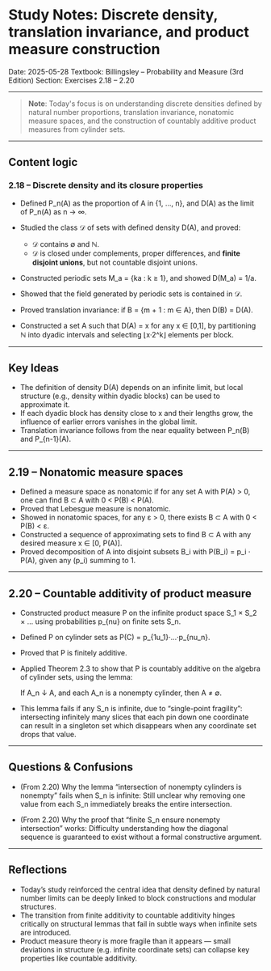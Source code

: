 # Study Notes: Discrete density, translation invariance, and product measure construction

Date: 2025-05-28
Textbook: Billingsley – Probability and Measure (3rd Edition)
Section: Exercises 2.18 – 2.20

---

> **Note**:
> Today's focus is on understanding discrete densities defined by natural number proportions, translation invariance, nonatomic measure spaces, and the construction of countably additive product measures from cylinder sets.

---

## Content logic

### 2.18 – Discrete density and its closure properties

* Defined P\_n(A) as the proportion of A in {1, ..., n}, and D(A) as the limit of P\_n(A) as n → ∞.
* Studied the class 𝒟 of sets with defined density D(A), and proved:

  * 𝒟 contains ∅ and ℕ.
  * 𝒟 is closed under complements, proper differences, and **finite disjoint unions**, but not countable disjoint unions.
* Constructed periodic sets M\_a = {ka : k ≥ 1}, and showed D(M\_a) = 1/a.
* Showed that the field generated by periodic sets is contained in 𝒟.
* Proved translation invariance: if B = {m + 1 : m ∈ A}, then D(B) = D(A).
* Constructed a set A such that D(A) = x for any x ∈ \[0,1], by partitioning ℕ into dyadic intervals and selecting ⌊x·2^k⌋ elements per block.

---

## Key Ideas

* The definition of density D(A) depends on an infinite limit, but local structure (e.g., density within dyadic blocks) can be used to approximate it.
* If each dyadic block has density close to x and their lengths grow, the influence of earlier errors vanishes in the global limit.
* Translation invariance follows from the near equality between P\_n(B) and P\_{n-1}(A).

---

## 2.19 – Nonatomic measure spaces

* Defined a measure space as nonatomic if for any set A with P(A) > 0, one can find B ⊂ A with 0 < P(B) < P(A).
* Proved that Lebesgue measure is nonatomic.
* Showed in nonatomic spaces, for any ε > 0, there exists B ⊂ A with 0 < P(B) < ε.
* Constructed a sequence of approximating sets to find B ⊂ A with any desired measure x ∈ \[0, P(A)].
* Proved decomposition of A into disjoint subsets B\_i with P(B\_i) = p\_i · P(A), given any (p\_i) summing to 1.

---

## 2.20 – Countable additivity of product measure

* Constructed product measure P on the infinite product space S\_1 × S\_2 × ... using probabilities p\_{nu} on finite sets S\_n.

* Defined P on cylinder sets as P(C) = p\_{1u\_1}·...·p\_{nu\_n}.

* Proved that P is finitely additive.

* Applied Theorem 2.3 to show that P is countably additive on the algebra of cylinder sets, using the lemma:

  If A\_n ↓ A, and each A\_n is a nonempty cylinder, then A ≠ ∅.

* This lemma fails if any S\_n is infinite, due to “single-point fragility”: intersecting infinitely many slices that each pin down one coordinate can result in a singleton set which disappears when any coordinate set drops that value.

---

## Questions & Confusions

* (From 2.20) Why the lemma “intersection of nonempty cylinders is nonempty” fails when S\_n is infinite:
  Still unclear why removing one value from each S\_n immediately breaks the entire intersection.

* (From 2.20) Why the proof that “finite S\_n ensure nonempty intersection” works:
  Difficulty understanding how the diagonal sequence is guaranteed to exist without a formal constructive argument.

---

## Reflections

* Today’s study reinforced the central idea that density defined by natural number limits can be deeply linked to block constructions and modular structures.
* The transition from finite additivity to countable additivity hinges critically on structural lemmas that fail in subtle ways when infinite sets are introduced.
* Product measure theory is more fragile than it appears — small deviations in structure (e.g. infinite coordinate sets) can collapse key properties like countable additivity.
